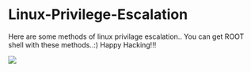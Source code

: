 # Linux-Privilege-Escalation
Here are some methods of linux privilage escalation..
You can get ROOT shell with these methods..:)
Happy Hacking!!!

<img src="https://cdn-images-1.medium.com/max/1200/1*Ljp40cwXCFOa8TOzxkozOw.png">

